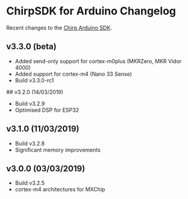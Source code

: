 # ChirpSDK for Arduino Changelog

Recent changes to the [Chirp Arduino SDK](https://developers.chirp.io/docs).

## v3.3.0 (beta)

 - Added send-only support for cortex-m0plus (MKRZero, MKR Vidor 4000)
 - Added support for cortex-m4 (Nano 33 Sense)
 - Build v3.3.0-rc1

## v3.2.0 (14/03/2019)

 - Build v3.2.9
 - Optimised DSP for ESP32

## v3.1.0 (11/03/2019)

 - Build v3.2.8
 - Significant memory improvements

## v3.0.0 (03/03/2019)

 - Build v3.2.5
 - cortex-m4 architectures for MXChip
